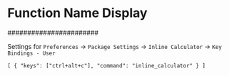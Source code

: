 # Function Name Display
#######################

Settings for `Preferences` -> `Package Settings` -> `Inline Calculator` ->
`Key Bindings - User`

`
[
  {
    "keys": ["ctrl+alt+c"], "command": "inline_calculator"
  }
]
`